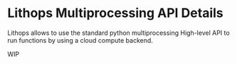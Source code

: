 # Lithops Multiprocessing API Details

Lithops allows to use the standard python multiprocessing High-level API to run functions by using a cloud compute backend.

WIP
